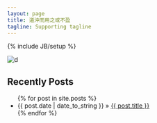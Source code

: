 ```yaml
---
layout: page
title: 道沖而用之或不盈
tagline: Supporting tagline
---
```

{% include JB/setup %}


![d](http://img3.douban.com/view/photo/photo/public/p1080177210.jpg)
	
	
## Recently Posts

<ul class="posts">
  {% for post in site.posts %}
    <li><span>{{ post.date | date_to_string }}</span> &raquo;
	<a href="{{ BASE_PATH }}{{ post.url }}">{{ post.title }}</a></li>
  {% endfor %}
</ul>




